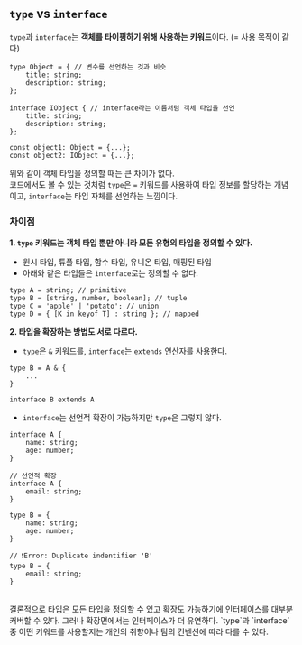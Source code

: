 ## `type` vs `interface`
`type`과 `interface`는 <b>객체를 타이핑하기 위해 사용하는 키워드</b>이다. (= 사용 목적이 같다)
```
type Object = { // 변수를 선언하는 것과 비슷
    title: string;
    description: string;
};

interface IObject { // interface라는 이름처럼 객체 타입을 선언
    title: string;
    description: string;
};

const object1: Object = {...};
const object2: IObject = {...};
```
위와 같이 객체 타입을 정의할 때는 큰 차이가 없다.<br/>코드에서도 볼 수 있는 것처럼 `type`은 `=` 키워드를 사용하여 타입 정보를 할당하는 개념이고,
`interface`는 타입 자체를 선언하는 느낌이다.

### 차이점
__1. `type` 키워드는 객체 타입 뿐만 아니라 모든 유형의 타입을 정의할 수 있다.__

- 원시 타입, 튜플 타입, 함수 타입, 유니온 타입, 매핑된 타입
- 아래와 같은 타입들은 `interface`로는 정의할 수 없다.
```
type A = string; // primitive
type B = [string, number, boolean]; // tuple
type C = 'apple' | 'potato'; // union
type D = { [K in keyof T] : string }; // mapped
```


__2. 타입을 확장하는 방법도 서로 다르다.__
- `type`은 `&` 키워드를, `interface`는 `extends` 연산자를 사용한다.
```
type B = A & {
    ...
}

interface B extends A
```
- `interface`는 선언적 확장이 가능하지만 `type`은 그렇지 않다.
```
interface A {
    name: string;
    age: number;
}

// 선언적 확장
interface A {   
    email: string;  
}

type B = {
    name: string;
    age: number;
}

// ❗️Error: Duplicate indentifier 'B'
type B = {
    email: string;  
}
```
<br/>
결론적으로 타입은 모든 타입을 정의할 수 있고 확장도 가능하기에 인터페이스를 대부분 커버할 수 있다. 그러나 확장면에서는 인터페이스가 더 유연하다. `type`과 `interface`중 어떤 키워드를 사용할지는 개인의 취향이나 팀의 컨벤션에 따라 다를 수 있다.
